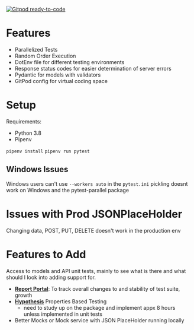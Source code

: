 [![Gitpod ready-to-code](https://img.shields.io/badge/Gitpod-ready--to--code-blue?logo=gitpod)](https://gitpod.io/#https://github.com/andrewmkrug/sample_jsonplaceholder)

# Features

* Parallelized Tests
* Random Order Execution
* DotEnv file for different testing environments 
* Response status codes for easier determination of server errors
* Pydantic for models with validators
* GitPod config for virtual coding space

# Setup

Requirements:
* Python 3.8
* Pipenv

`pipenv install`
`pipenv run pytest`

## Windows Issues

Windows users can't use `--workers auto` in the `pytest.ini` pickling doesnt work on Windows and the pytest-parallel package

# Issues with Prod JSONPlaceHolder 

Changing data, POST, PUT, DELETE doesn't work in the production env

# Features to Add

Access to models and API unit tests, mainly to see what is there and what should I look into adding support for.

* **[Report Portal](https://reportportal.io)**: To track overall changes to and stability of test suite, growth 
* **[Hypothesis](https://hypothesis.readthedocs.io/en/latest/index.html)** Properties Based Testing
    * need to study up on the package and implement appx 8 hours unless implemented in unit tests
* Better Mocks or Mock service with JSON PlaceHolder running locally





